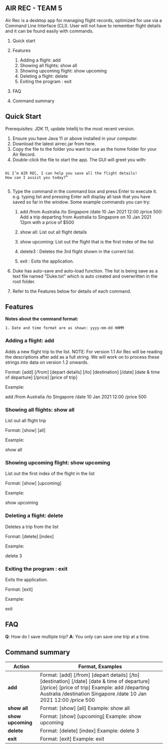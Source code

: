 
## AIR REC - TEAM 5

Air Rec is a desktop app for managing flight records, optimized for use via a Command Line Interface (CLI). User will not have to remember flight details and it can be found easily with commands.


1. Quick start
1. Features
	1. Adding a flight: add
	1. Showing all flights: show all
	1. Showing upcoming flight: show upcoming
	1. Deleting a flight: delete
	1. Exiting the program : exit

1. FAQ
1. Command summary





## Quick Start

Prerequisites: JDK 11, update Intellij to the most recent version.

1. Ensure you have Java 11 or above installed in your computer.
2. Download the latest airrec.jar from here.
3. Copy the file to the folder you want to use as the home folder for your Air Record.
4. Double-click the file to start the app. The GUI will greet you with:

```
    
Hi I’m AIR REC, I can help you save all the flight details!
How can I assist you today?”
	
   ```
 5. Type the command in the command box and press Enter to execute it. e.g. typing list and pressing Enter will display all task that you have saved so far in the window.
Some example commands you can try:

	1. add /from Australia /to Singapore /date 10 Jan 2021 12:00 /price 500: Add a trip departing from Australia to Singapore on 10 Jan 2021 12pm with a price of $500

	1. show all: List out all flight details

	1. show upcoming: List out the flight that is the first index of the list

	1. delete3 : Deletes the 3rd flight shown in the current list.

	1. exit : Exits the application.

6. Duke has auto-save and auto-load function. The list is being save as a text file named "Duke.txt" which is auto created and overwritten in the root folder.

7. Refer to the Features below for details of each command.

## Features

<b>Notes about the command format:</b>

	1. Date and time format are as shown: yyyy-mm-dd HHMM

### Adding a flight: add

Adds a new flight trip to the list.
NOTE: For version 1.1 Air Rec will be reading the descriptions after add as a full string. We will work on to process these strings into data on version 1.2 onwards.

Format: [add] [/from] [depart details] [/to] [destination] [/date] [date & time of departure] [/price] [price of trip]

Example: 

add /from Australia /to Singapore /date 10 Jan 2021 12:00 /price 500


### Showing all flights: show all

List out all flight trip

Format: [show] [all]

Example:

show all


### Showing upcoming flight: show upcoming

List out the first index of the flight in the list

Format: [show] [upcoming]

Example: 

show upcoming


### Deleting a flight: delete

Deletes a trip from the list

Format: [delete] [index]

Example:

delete 3

### Exiting the program : exit

Exits the application.

Format: [exit]

Example:

exit


## FAQ

<b>Q</b>: How do I save multiple trip?
<b>A</b>: You only can save one trip at a time.

## Command summary

Action | Format, Examples
------------ | -------------
<b>add</b> | Format: [add] [/from] [depart details] [/to] [destination] [/date] [date & time of departure] [/price] [price of trip] Example: add /departing Australia /destination Singapore /date 10 Jan 2021 12:00 /price 500
<b>show all</b> | Format: [show] [all] Example: show all
<b>show upcoming</b> | Format: [show] [upcoming] Example: show upcoming
<b>delete</b> | Format: [delete] [index] Example: delete 3
<b>exit</b> | Format: [exit] Example: exit
